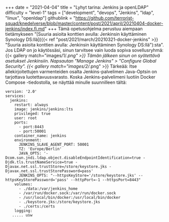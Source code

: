 +++
date = "2021-04-04"
title = "Lyhyt tarina: Jenkins ja openLDAP"
difficulty = "level-1"
tags = ["development", "devops", "Jenkins", "ldap", "linux", "openldap"]
githublink = "https://github.com/terrorist-squad/knedelverse/blob/master/content/post/2021/april/20210404-docker-jenkins/index.fi.md"
+++
Tämä opetusohjelma perustuu aiempaan tietämykseen "[Suuria asioita konttien avulla: Jenkinsin käyttäminen Synology DS:llä]({{< ref "post/2021/march/20210321-docker-jenkins" >}} "Suuria asioita konttien avulla: Jenkinsin käyttäminen Synology DS:llä"):sta". Jos LDAP on jo käytössäsi, sinun tarvitsee vain luoda sopiva sovellusryhmä:
{{< gallery match="images/1/*.png" >}}
Tämän jälkeen sinun on syötettävä asetukset Jenkinsiin. Napsautan "Manage Jenkins" > "Configure Global Security".
{{< gallery match="images/2/*.png" >}}
Tärkeää: Itse allekirjoitettujen varmenteiden osalta Jenkins-palvelimen Java-Optsin on tarjottava luotettavuusvarasto. Koska Jenkins-palvelimeni luotiin Docker Compose -tiedostolla, se näyttää minulle suunnilleen tältä:
```
version: '2.0'
services:
  jenkins:
    restart: always
    image: jenkins/jenkins:lts
    privileged: true
    user: root
    ports:
      - port:8443
      - port:50001
    container_name: jenkins
    environment:
      JENKINS_SLAVE_AGENT_PORT: 50001
      TZ: 'Europe/Berlin'
      JAVA_OPTS: '-Dcom.sun.jndi.ldap.object.disableEndpointIdentification=true -Djdk.tls.trustNameService=true -Djavax.net.ssl.trustStore=/store/keystore.jks -Djavax.net.ssl.trustStorePassword=pass'
      JENKINS_OPTS: "--httpsKeyStore='/store/keystore.jks' --httpsKeyStorePassword='pass' --httpPort=-1 --httpsPort=8443"
    volumes:
      - ./data:/var/jenkins_home
      - /var/run/docker.sock:/var/run/docker.sock
      - /usr/local/bin/docker:/usr/local/bin/docker
      - ./keystore.jks:/store/keystore.jks
      - ./certs:/certs
    logging:
   ..... usw

   ```
